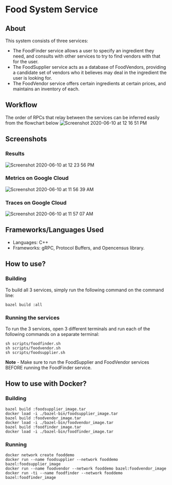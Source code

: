 # Food System Service
## About
This system consists of three services: 
- The FoodFinder service allows a user to specify an ingredient they need, and consults with other services to try to find vendors with that for the user. 
- The FoodSupplier service acts as a database of FoodVendors, providing a candidate set of vendors who it believes may deal in the ingredient the user is looking for.
- The FoodVendor service offers certain ingredients at certain prices, and maintains an inventory of each.

## Workflow

The order of RPCs that relay between the services can be inferred easily from the flowchart below
![Screenshot 2020-06-10 at 12 16 51 PM](https://user-images.githubusercontent.com/31712484/84308985-498e9c80-ab14-11ea-86ce-fb79d3ab3283.png)


## Screenshots

### Results
![Screenshot 2020-06-10 at 12 23 56 PM](https://user-images.githubusercontent.com/31712484/84309870-9c1c8880-ab15-11ea-8815-7378417b4f1b.png)


### Metrics on Google Cloud
![Screenshot 2020-06-10 at 11 56 39 AM](https://user-images.githubusercontent.com/31712484/84308643-b6edfd80-ab13-11ea-99e8-6cc731b4eebd.png)

### Traces on Google Cloud
![Screenshot 2020-06-10 at 11 57 07 AM](https://user-images.githubusercontent.com/31712484/84308641-b6556700-ab13-11ea-86a1-033492a7b9d2.png)

## Frameworks/Languages Used
- Languages: C++
- Frameworks: gRPC, Protocol Buffers, and Opencensus library.

## How to use?

### Building
To build all 3 services, simply run the following command on the command line:
```
bazel build :all
```

### Running the services
To run the 3 services, open 3 different terminals and run each of the following commands on a separate terminal:
```
sh scripts/foodfinder.sh
sh scripts/foodvendor.sh
sh scripts/foodsupplier.sh
```
**Note** - Make sure to run the FoodSupplier and FoodVendor services BEFORE running the FoodFinder service.

## How to use with Docker?

### Building


```
bazel build :foodsupplier_image.tar
docker load -i ./bazel-bin/foodsupplier_image.tar
bazel build :foodvendor_image.tar
docker load -i ./bazel-bin/foodvendor_image.tar
bazel build :foodfinder_image.tar
docker load -i ./bazel-bin/foodfinder_image.tar
```

### Running


```
docker network create fooddemo
docker run --name foodsupplier --network fooddemo bazel:foodsupplier_image
docker run --name foodvendor --network fooddemo bazel:foodvendor_image
docker run -ti --name foodfinder --network fooddemo bazel:foodfinder_image
```
